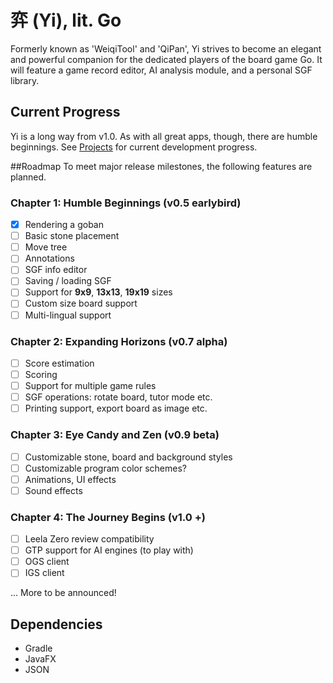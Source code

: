 # 弈 (Yi), lit. Go
Formerly known as 'WeiqiTool' and 'QiPan', Yi strives to become an elegant and powerful companion for the dedicated players of the board game Go. It will feature a game record editor, AI analysis module, and a personal SGF library.

## Current Progress
Yi is a long way from v1.0.
As with all great apps, though, there are humble beginnings.
See [Projects](https://github.com/Nibby/QiPan/projects) for current development progress.

##Roadmap
To meet major release milestones, the following features are planned.

### Chapter 1: Humble Beginnings (v0.5 earlybird)
- [X] Rendering a goban
- [ ] Basic stone placement
- [ ] Move tree
- [ ] Annotations
- [ ] SGF info editor
- [ ] Saving / loading SGF
- [ ] Support for **9x9**, **13x13**, **19x19** sizes
- [ ] Custom size board support
- [ ] Multi-lingual support

### Chapter 2: Expanding Horizons (v0.7 alpha)
- [ ] Score estimation
- [ ] Scoring
- [ ] Support for multiple game rules
- [ ] SGF operations: rotate board, tutor mode etc.
- [ ] Printing support, export board as image etc.

### Chapter 3: Eye Candy and Zen (v0.9 beta)
- [ ] Customizable stone, board and background styles
- [ ] Customizable program color schemes?
- [ ] Animations, UI effects
- [ ] Sound effects

### Chapter 4: The Journey Begins (v1.0 +)
- [ ] Leela Zero review compatibility
- [ ] GTP support for AI engines (to play with)
- [ ] OGS client
- [ ] IGS client

... More to be announced!

## Dependencies
- Gradle
- JavaFX
- JSON
